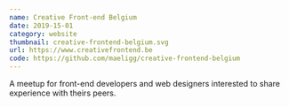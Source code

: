```yaml
---
name: Creative Front-end Belgium
date: 2019-15-01
category: website
thumbnail: creative-frontend-belgium.svg
url: https://www.creativefrontend.be
code: https://github.com/maeligg/creative-frontend-belgium
---
```


A meetup for front-end developers and web designers interested to share experience with theirs peers.